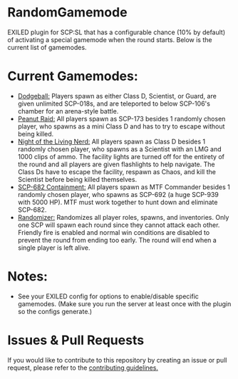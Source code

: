 # RandomGamemode
 EXILED plugin for SCP:SL that has a configurable chance (10% by default) of activating a special gamemode when the round starts. Below is the current list of gamemodes.
 
# Current Gamemodes:
- <u>Dodgeball:</u> Players spawn as either Class D, Scientist, or Guard, are given unlimited SCP-018s, and are teleported to below SCP-106's chamber for an arena-style battle.
- <u>Peanut Raid:</u> All players spawn as SCP-173 besides 1 randomly chosen player, who spawns as a mini Class D and has to try to escape without being killed.
- <u>Night of the Living Nerd:</u> All players spawn as Class D besides 1 randomly chosen player, who spawns as a Scientist with an LMG and 1000 clips of ammo. The facility lights are turned off for the entirety of the round and all players are given flashlights to help navigate. The Class Ds have to escape the facility, respawn as Chaos, and kill the Scientist before being killed themselves.
- <u>SCP-682 Containment:</u> All players spawn as MTF Commander besides 1 randomly chosen player, who spawns as SCP-692 (a huge SCP-939 with 5000 HP). MTF must work together to hunt down and eliminate SCP-682.
- <u>Randomizer:</u> Randomizes all player roles, spawns, and inventories. Only one SCP will spawn each round since they cannot attack each other. Friendly fire is enabled and normal win conditions are disabled to prevent the round from ending too early. The round will end when a single player is left alive.

# Notes:
- See your EXILED config for options to enable/disable specific gamemodes. (Make sure you run the server at least once with the plugin so the configs generate.)

# Issues & Pull Requests
 If you would like to contribute to this repository by creating an issue or pull request, please refer to the [contributing guidelines.](https://lambdagaming.github.io/contributing.html)
